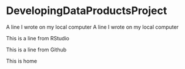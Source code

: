 # DevelopingDataProductsProject
A line I wrote on my local computer
A line I wrote on my local computer

This is a line from RStudio

This is a line from Github

This is home